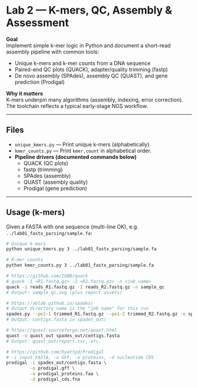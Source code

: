 # Lab 2 — K-mers, QC, Assembly & Assessment

**Goal**  
Implement simple k-mer logic in Python and document a short-read assembly pipeline with common tools:
- Unique k-mers and k-mer counts from a DNA sequence
- Paired-end QC plots (QUACK), adapter/quality trimming (fastp)
- De novo assembly (SPAdes), assembly QC (QUAST), and gene prediction (Prodigal)

**Why it matters**  
K-mers underpin many algorithms (assembly, indexing, error correction). The toolchain reflects a typical early-stage NGS workflow.

---

## Files
- `unique_kmers.py` — Print unique k-mers (alphabetically).
- `kmer_counts.py` — Print `kmer,count` in alphabetical order.
- **Pipeline drivers (documented commands below)**  
  - QUACK (QC plots)  
  - fastp (trimming)  
  - SPAdes (assembly)  
  - QUAST (assembly quality)  
  - Prodigal (gene prediction)

---

## Usage (k-mers)

Given a FASTA with one sequence (multi-line OK), e.g. `../lab01_fastx_parsing/sample.fa`:

```bash
# Unique k-mers
python unique_kmers.py 3 ../lab01_fastx_parsing/sample.fa

# K-mer counts
python kmer_counts.py 3 ../lab01_fastx_parsing/sample.fa

# https://github.com/IGBB/quack
# quack -1 <R1.fastq.gz> -2 <R2.fastq.gz> -n <job_name>
quack -1 reads_R1.fastq.gz -2 reads_R2.fastq.gz -n sample_qc
# Output: sample_qc.svg (plus report assets)

# https://ablab.github.io/spades/
# Output directory name is the "job name" for this run
spades.py --pe1-1 trimmed_R1.fastq.gz --pe1-2 trimmed_R2.fastq.gz -o spades_out
# Output: contigs.fasta in spades_out/

# https://quast.sourceforge.net/quast.html
quast -o quast_out spades_out/contigs.fasta
# Output: quast_out/report.tsv, etc.

# https://github.com/hyattpd/Prodigal
# -i input FASTA, -o GFF, -a proteins, -d nucleotide CDS
prodigal -i spades_out/contigs.fasta \
         -o prodigal.gff \
         -a prodigal_proteins.faa \
         -d prodigal_cds.fna
